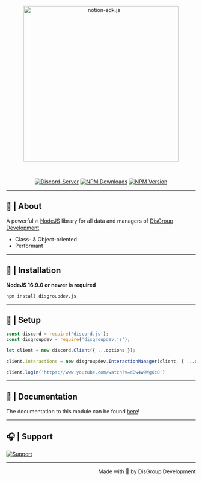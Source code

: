 <div align="center">
    <p>
        <a href="https://disgroupdev.de"><img src="https://i.ibb.co/TcW68Gc/Dis-Group-Development-Banner-High-Resolution.jpg" width="412" alt="notion-sdk.js" /></a>
    </p>
    <br/>
    <p>
        <a href="https://discord.gg/xRveKFVUuG"><img src="https://img.shields.io/discord/719506936810438667?color=5865F2&logo=discord&logoColor=white" alt="Discord-Server"/></a>
        <a href="https://npmjs.com/package/disgroupdev.js"><img src="https://img.shields.io/npm/dt/disgroupdev.js.svg?maxAge=3600" alt="NPM Downloads"/></a>    
        <a href="https://npmjs.com/package/disgroupdev.js"><img src="https://img.shields.io/npm/v/disgroupdev.js.svg?maxAge=3600" alt="NPM Version"/></a>
    </p>
</div>

---

## 📜 | About

A powerful 🔥 [NodeJS](https://nodejs.org) library for all data and managers of [DisGroup Development](https://disgroupdev.de).

- Class- & Object-oriented
- Performant

---

## 📂 | Installation

**NodeJS 16.9.0 or newer is required**

```shell
npm install disgroupdev.js
```

---

## 🔨 | Setup
```javascript
const discord = require('discord.js');
const disgroupdev = require('disgroupdev.js');

let client = new discord.Client({ ...options });

client.interactions = new disgroupdev.InteractionManager(client, { ...options });

client.login('https://www.youtube.com/watch?v=dQw4w9WgXcQ')
```

---

## 📄 | Documentation
The documentation to this module can be found [here](https://bit.ly/dgdjs-docs)!

---

## 🎧 | Support
[![Support](https://discordapp.com/api/guilds/719506936810438667/widget.png?style=banner2)](https://discord.gg/xRveKFVUuG)

---

<div align="right">
    Made with 💙 by DisGroup Development
</div>